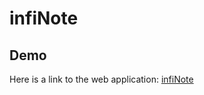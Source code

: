 # infiNote

## Demo
Here is a link to the web application: [infiNote](http://infinote-app.herokuapp.com/#/)


